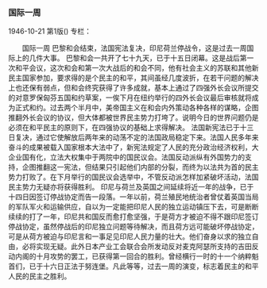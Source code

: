 ### 国际一周

1946-10-21
第1版()
专栏：

　　国际一周
    巴黎和会结束，法国宪法复决，印尼荷兰停战令，这是过去一周国际上的几件大事。
    巴黎和会一共开了七十九天，已于十五日闭幕。这是战后第一次和平会议，这次和会和第一次大战后的和会不同，他有社会主义的苏联和其他新民主国家参加，要求得的是个民主的和平，其间虽经几度波折，在若干问题的解决上也还保有弱点，但和会终究获得了许多成就，基本上通过了四强外长会议所提交的对意罗保匈芬五国和约草案，一俟下月在纽约举行的四外长会议最后审核就将成为正式和约。过去两个半月中，美帝国主义在和会内外策动各种各样的谋略，企图推翻外长会议的协议，但大体都被世界民主势力打垮了。说明今日的世界问题仍是必须在和平民主的原则下，在四强协议的基础上求得解决。
    法国新宪法已于十三日复决，通过它使解放后两年来的动荡不定的法国政局稳定下来。法国人民多年来奋斗的成果被载入国家根本大法中了，新宪法规定了人民的充分政治经济权利，大企业国有化，立法大权集中于两院中的国民议会。法国反动派纵有外国势力的支持，企图推翻这一宪法，但结果只引起他们内部的分裂，而终为以法共为首的民主势力打败了。在下月举行的国民议会选举中，不管反动派怎样加紧破坏活动，法国民主势力无疑亦将获得胜利。
    印尼与荷兰及英国之间延续将近一年的战争，已于十四日因签订停战协定而告一段落。一年以前，荷兰殖民地统治者曾仗着英国当局的军队军火和运输供应，自以为一定能把印尼人民的独立运动镇压下去，可是断断续续的打了一年，印尼共和国反而愈打愈坚强，于是荷方才被迫不得不跟印尼签订停战协定，虽然停战后的印尼独立问题等待解决，而且荷方远可能破坏停战协定，可是从荷方被迫与印尼言和一事足见印尼人民力量的壮大。他们奋身以求的独立自由，必将实现无疑。此外日本产业工会联合会所发动反对麦克阿瑟所支持的吉田反动内阁的十月攻势的罢工，已获得第一回合的胜利。曾经横行一时的十一个纳粹魁首们，已于十六日正法于努连堡。凡此等等，过去一周的演变，标志着民主的和平人民的民主之胜利。

